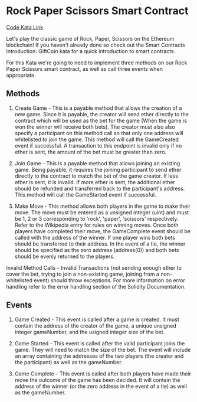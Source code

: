 # Rock Paper Scissors Smart Contract

[Code Kata Link](https://www.codewars.com/kata/59c13f288bcb77dbfe00091f/train/solidity)

Let's play the classic game of Rock, Paper, Scissors on the Ethereum blockchain! If you haven't already done so check out the Smart Contracts Introduction: GiftCoin kata for a quick introduction to smart contracts.

For this Kata we're going to need to implement three methods on our Rock Paper Scissors smart contract, as well as call three events when appropriate.

## Methods

1. Create Game - This is a payable method that allows the creation of a new game. Since it is payable, the creator will send ether directly to the contract which will be used as the bet for the game (When the game is won the winner will receive both bets). The creator must also also specify a participant on this method call so that only one address will whitelisted to join the game. This method will call the GameCreated event if successful. A transaction to this endpoint is invalid only if no ether is sent, the amount of the bet must be greater than zero.

2. Join Game - This is a payable method that allows joining an existing game. Being payable, it requires the joining participant to send ether directly to the contract to match the bet of the game creator. If less ether is sent, it is invalid. If more ether is sent, the additional ether should be refunded and transferred back to the participant's address. This method will call the GameStarted event if successful.

3. Make Move - This method allows both players in the game to make their move. The move must be entered as a unsigned integer (uint) and must be 1, 2 or 3 corresponding to 'rock', 'paper', 'scissors' respectively. Refer to the Wikipedia entry for rules on winning moves. Once both players have completed their move, the GameComplete event should be called with the address of the winner. If one player wins both bets should be transferred to their address. In the event of a tie, the winner should be specified as the zero address (address(0)) and both bets should be evenly returned to the players.

Invalid Method Calls - Invalid Transactions (not sending enough ether to cover the bet, trying to join a non-existing game, joining from a non-whitelisted event) should throw exceptions. For more information on error handling refer to the error handling section of the Solidity Documentation.

## Events

1. Game Created - This event is called after a game is created. It must contain the address of the creator of the game, a unique unsigned integer gameNumber, and the usigned integer size of the bet.

2. Game Started - This event is called after the valid participant joins the game. They will need to match the size of the bet. The event will include an array containing the addresses of the two players (the creator and the participant) as well as the gameNumber.

3. Game Complete - This event is called after both players have made their move the outcome of the game has been decided. It will contain the address of the winner (or the zero address in the event of a tie) as well as the gameNumber.
